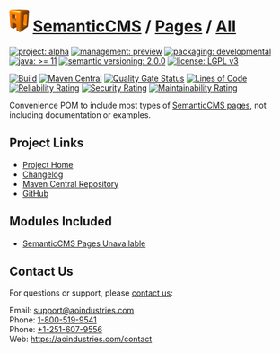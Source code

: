 # [<img src="ao-logo.png" alt="AO Logo" width="35" height="40">](https://github.com/aoindustries) [SemanticCMS](https://github.com/aoindustries/semanticcms) / [Pages](https://github.com/aoindustries/semanticcms-pages) / [All](https://github.com/aoindustries/semanticcms-pages-all)

[![project: alpha](https://semanticcms.com/ao-badges/project-alpha.svg)](https://aoindustries.com/life-cycle#project-alpha)
[![management: preview](https://semanticcms.com/ao-badges/management-preview.svg)](https://aoindustries.com/life-cycle#management-preview)
[![packaging: developmental](https://semanticcms.com/ao-badges/packaging-developmental.svg)](https://aoindustries.com/life-cycle#packaging-developmental)  
[![java: &gt;= 11](https://semanticcms.com/ao-badges/java-11.svg)](https://docs.oracle.com/en/java/javase/11/docs/api/)
[![semantic versioning: 2.0.0](https://semanticcms.com/ao-badges/semver-2.0.0.svg)](http://semver.org/spec/v2.0.0.html)
[![license: LGPL v3](https://semanticcms.com/ao-badges/license-lgpl-3.0.svg)](https://www.gnu.org/licenses/lgpl-3.0)

[![Build](https://github.com/aoindustries/semanticcms-pages-all/workflows/Build/badge.svg?branch=master)](https://github.com/aoindustries/semanticcms-pages-all/actions?query=workflow%3ABuild)
[![Maven Central](https://maven-badges.herokuapp.com/maven-central/com.semanticcms/semanticcms-pages-all/badge.svg)](https://maven-badges.herokuapp.com/maven-central/com.semanticcms/semanticcms-pages-all)
[![Quality Gate Status](https://sonarcloud.io/api/project_badges/measure?branch=master&project=com.semanticcms%3Asemanticcms-pages-all&metric=alert_status)](https://sonarcloud.io/dashboard?branch=master&id=com.semanticcms%3Asemanticcms-pages-all)
[![Lines of Code](https://sonarcloud.io/api/project_badges/measure?branch=master&project=com.semanticcms%3Asemanticcms-pages-all&metric=ncloc)](https://sonarcloud.io/component_measures?branch=master&id=com.semanticcms%3Asemanticcms-pages-all&metric=ncloc)  
[![Reliability Rating](https://sonarcloud.io/api/project_badges/measure?branch=master&project=com.semanticcms%3Asemanticcms-pages-all&metric=reliability_rating)](https://sonarcloud.io/component_measures?branch=master&id=com.semanticcms%3Asemanticcms-pages-all&metric=Reliability)
[![Security Rating](https://sonarcloud.io/api/project_badges/measure?branch=master&project=com.semanticcms%3Asemanticcms-pages-all&metric=security_rating)](https://sonarcloud.io/component_measures?branch=master&id=com.semanticcms%3Asemanticcms-pages-all&metric=Security)
[![Maintainability Rating](https://sonarcloud.io/api/project_badges/measure?branch=master&project=com.semanticcms%3Asemanticcms-pages-all&metric=sqale_rating)](https://sonarcloud.io/component_measures?branch=master&id=com.semanticcms%3Asemanticcms-pages-all&metric=Maintainability)

Convenience POM to include most types of [SemanticCMS pages](https://github.com/aoindustries/semanticcms-pages), not including documentation or examples.

## Project Links
* [Project Home](https://semanticcms.com/pages/all/)
* [Changelog](https://semanticcms.com/pages/all/changelog)
* [Maven Central Repository](https://search.maven.org/artifact/com.semanticcms/semanticcms-pages-all)
* [GitHub](https://github.com/aoindustries/semanticcms-pages-all)

## Modules Included
* [SemanticCMS Pages Unavailable](https://github.com/aoindustries/semanticcms-pages-unavailable)

## Contact Us
For questions or support, please [contact us](https://aoindustries.com/contact):

Email: [support@aoindustries.com](mailto:support@aoindustries.com)  
Phone: [1-800-519-9541](tel:1-800-519-9541)  
Phone: [+1-251-607-9556](tel:+1-251-607-9556)  
Web: https://aoindustries.com/contact
